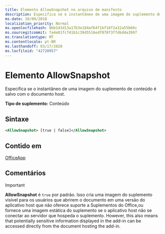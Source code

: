 ```yaml
---
title: Elemento AllowSnapshot no arquivo de manifesto
description: Especifica se o instantâneo de uma imagem do suplemento de conteúdo é salvo com o documento host.
ms.date: 10/09/2018
localization_priority: Normal
ms.openlocfilehash: 8bb143d13a17b3e184af64f1bf18f2a32a55b60c
ms.sourcegitcommit: fa4e81fcf41b1c39d5516edf078f3ffdbd4a3997
ms.translationtype: MT
ms.contentlocale: pt-BR
ms.lasthandoff: 03/17/2020
ms.locfileid: "42720957"
---
```

# <a name="allowsnapshot-element"></a>Elemento AllowSnapshot

Especifica se o instantâneo de uma imagem do suplemento de conteúdo é salvo com o documento host.

**Tipo de suplemento:** Conteúdo

## <a name="syntax"></a>Sintaxe

```XML
<AllowSnapshot> [true | false]</AllowSnapshot>
```

## <a name="contained-in"></a>Contido em

[OfficeApp](officeapp.md)

## <a name="remarks"></a>Comentários

 > [!IMPORTANT]
 > **AllowSnapshot** é `true` por padrão. Isso cria uma imagem do suplemento visível para os usuários que abrirem o documento em uma versão do aplicativo host que não oferece suporte a Suplementos do Office,ou fornece uma imagem estática do suplemento se o aplicativo host não se conectar ao servidor que hospeda o suplemento. However, this also means that potentially sensitive information displayed in the add-in can be accessed directly from the document hosting the add-in.

